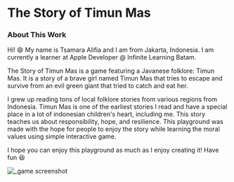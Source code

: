 # The Story of Timun Mas
### About This Work
 Hi! 😄 My name is Tsamara Alifia and I am from Jakarta, Indonesia. I am currently a learner at Apple Developer @ Infinite Learning Batam.
 
 The Story of Timun Mas is a game featuring a Javanese folklore: Timun Mas. It is a story of a brave girl named Timun Mas that tries to escape and survive from an evil green giant that tried to catch and eat her.
 
 I grew up reading tons of local folklore stories from various regions from Indonesia. Timun Mas is one of the earliest stories I read and have a special place in a lot of indonesian children's heart, including me. This story teaches us about responsibility, hope, and resilience. This playground was made with the hope for people to enjoy the story while learning the moral values using simple interactive game.
 
 I hope you can enjoy this playground as much as I enjoy creating it! Have fun 😆

![_game screenshot](https://user-images.githubusercontent.com/83009355/117732627-6945ad80-b21a-11eb-8d6a-e3b73c98d794.jpg)
